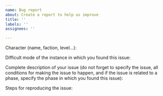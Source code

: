 ```yaml
---
name: Bug report
about: Create a report to help us improve
title: ''
labels: ''
assignees: ''

---
```


Character (name, faction, level...):

Difficult mode of the instance in which you found this issue:

Complete description of your issue (do not forget to specify the issue, all conditions for making the issue to happen, and if the issue is related to a phase, specify the phase in which you found this issue):

Steps for reproducing the issue:

